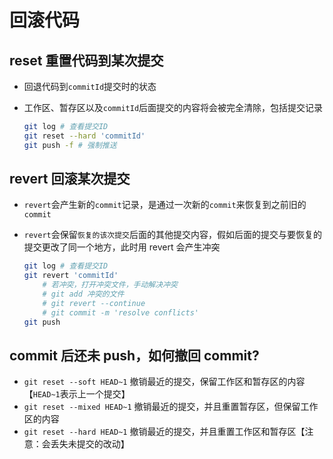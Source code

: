 # 回滚代码

## reset 重置代码到某次提交

- 回退代码到`commitId`提交时的状态
- 工作区、暂存区以及`commitId`后面提交的内容将会被完全清除，包括提交记录

  ```bash
  git log # 查看提交ID
  git reset --hard 'commitId'
  git push -f # 强制推送
  ```

## revert 回滚某次提交

- `revert`会产生新的`commit`记录，是通过一次新的`commit`来恢复到之前旧的`commit`
- `revert`会保留`恢复的该次提交`后面的其他提交内容，假如后面的提交与要恢复的提交更改了同一个地方，此时用 revert 会产生冲突

  ```bash
  git log # 查看提交ID
  git revert 'commitId'
      # 若冲突，打开冲突文件，手动解决冲突
      # git add 冲突的文件
      # git revert --continue
      # git commit -m 'resolve conflicts'
  git push
  ```

## commit 后还未 push，如何撤回 commit?

- `git reset --soft HEAD~1` 撤销最近的提交，保留工作区和暂存区的内容【`HEAD~1`表示上一个提交】
- `git reset --mixed HEAD~1` 撤销最近的提交，并且重置暂存区，但保留工作区的内容
- `git reset --hard HEAD~1` 撤销最近的提交，并且重置工作区和暂存区【注意：会丢失未提交的改动】
